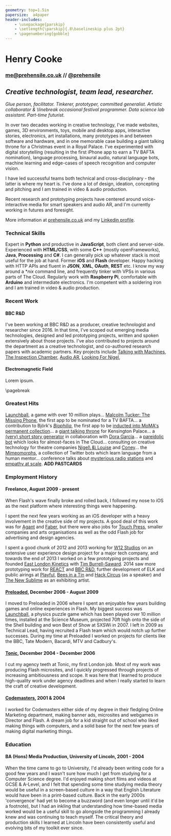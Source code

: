 ```yaml
---
geometry: top=1.5in
papersize:  a4paper
header-includes:
    - \usepackage{parskip}
    - \setlength{\parskip}{.8\baselineskip plus 2pt}
    - \pagenumbering{gobble}
---
```


# Henry Cooke
### me@prehensile.co.uk // [\@prehensile][1]
## *Creative technologist, team lead, researcher.*

*Glue person, facilitator. Tinkerer, prototyper, committed generalist. Artistic collaborator & \linebreak occasional festival programmer. Data science lab assistant. Part-time futurist.*

In over two decades working in creative technology, I've made websites, games, 3D environments, toys, mobile and desktop apps, interactive stories, electronics, art installations, many prototypes in and between software and hardware, and in one memorable case building a giant talking throne for a Christmas event in a Royal Palace. I've experimented with digital storytelling (resulting in the first iPhone app to earn a TV BAFTA nomination), language processing, binaural audio, natural language bots, machine learning and edge-cases of speech recognition and computer vision.

I have led successful teams both technical and cross-disciplinary - the latter is where my heart is. I've done a lot of design, ideation, concepting and pitching and I am trained in video & audio production.

Recent research and prototyping projects have centered around voice-interactive media for smart speakers and audio AR, and I'm currently working in futures and foresight.

More information at [prehensile.co.uk][6] and my [Linkedin profile][7].

### Technical Skills
Expert in __Python__ and productive in __JavaScript__, both client and server-side. Experienced with __HTML/CSS__, with some __C++__ (mostly openFrameworks), __Java__, __Processing__ and __C#__. I can generally pick up whatever stack is most useful for the job at hand. Former __iOS__ and __Flash__ developer. Happy hacking with HTTP APIs and fluent in __JSON__, __XML__, __OAuth__, __REST__ etc. I know my way around a **nix* command line, and frequently tinker with VPSs in various parts of The Cloud. Regularly work with __Raspberry Pi__, comfortable with __Arduino__ and intermediate electronics. I'm competent with a soldering iron and I am trained in video & audio production.

### Recent Work
#### BBC R&D
I've been working at BBC R&D as a producer, creative technologist and researcher since 2016. In that time, I've scoped out emerging media technologies, designed and led prototyping projects, written and spoken extensively about those projects. I've also contributed to projects around the department as a creative technologist, and co-authored research papers with academic partners. Key projects include [Talking with Machines](), [The Inspection Chamber](), [Audio AR](), [Looking For Nigel](), 

#### Electromagnetic Field
Lorem ipsum.

\pagebreak

### Greatest Hits
[Launchball][18], a game with over 10 million plays... [Malcolm Tucker: The Missing Phone][13], the first app to be nominated for a TV BAFTA... a contribution to Björk's [*Biophilia*][14], the first app to be [inducted into MoMA's permanent collection][26]... a [giant talking throne][10] for Kensington Palace... a [(very) short story generator][27] in collaboration with [Dora García][9]... a [pareidolic bot][31] which looks for almost-faces in The Cloud... consulting on creative technology for theatre companies [Nigel\ &\ Louise][36] and [Coney][37]... the [Mimeomorphs][32], a collection of Twitter bots which learn language from a human mentor... conference talks about [mysterious radio stations][35] and [empathy at scale][30]. __ADD PASTCARDS__

### Employment History

#### Freelance, August 2009 - present  

When Flash's wave finally broke and rolled back, I followed my nose to iOS as the next platform where interesting things were happening.

I spent the next few years working as an iOS developer with a heavy involvement in the creative side of my projects. A good deal of this work was for [Agant][33] and [Faber][34], but there were also jobs for [Touch Press][35], smaller companies and arts organisations as well as the odd Flash job for advertising and design agencies.

I spent a good chunk of 2012 and 2013 working for [W12 Studios][15] on an extensive user experience design project for a major tech company, and towards the end of 2013 I worked on a few prototyping projects and founded [East London Kinetics][11] with [Tim Burrell-Saward][16]. 2014 saw more prototyping work for [REACT][24] and [BBC R&D][25], further development of ELK and public airings at [Playful][22], [Bees in a Tin][4] and [Hack Circus][5] (as a speaker) and [The New Sublime][23] as an exhibiting artist.

#### [Preloaded][17], December 2006 - August 2009  

I moved to Preloaded in 2006 where I spent an enjoyable few years building games and online experiences in Flash. My biggest success was [Launchball][18], a physics puzzle game which has been played over 10 million times, installed at the Science Museum, projected 70ft high onto the side of the Shell building and won Best of Show at SXSWi in 2007. I left in 2009 as Technical Lead, having recruited a Flash team which would notch up further successes. During my time at Preloaded I worked on projects for clients like the BBC, Tate Modern, Bacardi, MTV and Cadbury's.

#### [Tonic][19], December 2004 - December 2006  

I cut my agency teeth at Tonic, my first London job. Most of my work was producing Flash microsites, and I quickly progressed through projects of increasing ambitiousness and scope. It was here that I learned to produce high-quality work under agency deadlines and when I really started to learn the craft of creative development. 

#### [Codemasters][20], 2001 & 2004  

I worked for Codemasters either side of my degree in their fledgling Online Marketing department, making banner ads, microsites and webgames in Director and Flash. A dream job for a kid straight out of school who liked making things with computers, and a solid base for the next few years of making digital marketing things.

### Education
#### BA (Hons) Media Production, University of Lincoln, 2001 - 2004

When the time came to go to University, I'd already been writing code for a good few years and I wasn't sure how much I get from studying for a Computer Science degree. I'd enjoyed making short films and videos at GCSE & A-Level, and I felt that spending some time studying media theory would be useful in a screen-based culture in a way that English Literature would have been in a print-based culture. Back in the early 2000s 'convergence' had yet to become a buzzword (and even longer until it'd be a footnote), but I had an inkling that understanding how time-based media worked would be a useful skill to go alongside the programming I already knew and was continuing to teach myself. The critical theory and production skills I learned at Lincoln have been consistently useful and evolving bits of my toolkit ever since.

[1]: http://www.twitter.com/prehensile
[2]: http://dorkbotlondon.org/
[3]: http://ldnia.com/
[4]: http://manyandvaried.org.uk/projects/bees2014/
[5]: http://hackcircus.com/reality/
[6]: http://www.prehensile.co.uk
[7]: http://www.linkedin.com/in/henrycooke/
[8]: http://prehensile.tumblr.com/post/73409885551/a-couple-of-things-i-did-at-the-end-of-last-year-part
[9]: http://www.doragarcia.org
[10]: http://elkworks.co.uk/throne
[11]: http://elkworks.co.uk
[12]: http://www.bafta.org/search.html?q=television%20cooke%20tucker&w=true
[13]: http://www.agant.com/app.php?appID=ttoi
[14]: http://en.wikipedia.org/wiki/Biophilia_(album)#App_development
[15]: http://www.w12studios.com
[16]: http://www.timburrellsaward.com/
[17]: http://preloaded.com/
[18]: http://preloaded.com/games/launchball/
[19]: http://www.tonic.co.uk
[20]: http://www.codemasters.com
[21]: skype:prhnsl.henry?call
[22]: https://vimeo.com/113088352
[23]: http://www.brightondigitalfestival.co.uk/events/newsublime
[24]: http://www.react-hub.org.uk/
[25]: http://www.bbc.co.uk/rd
[26]: http://www.moma.org/explore/inside_out/2014/06/11/biophilia-the-first-app-in-momas-collection
[27]: http://twentythreemillionstories.tumblr.com/
[28]: https://pastcards.io
[29]: https://medium.com/@prehensile/why-i-made-pastcards-fc4406cc5330
[30]: https://medium.com/@prehensile/unintended-consequences-b2e23a9d0ba3
[31]: http://facesinthecloud.tumblr.com/
[32]: https://twitter.com/prehensile/lists/mimeomorphs
[33]: http://www.agant.com
[34]: http://www.faber.co.uk/
[35]: https://vimeo.com/113088352
[36]: http://www.nigelandlouise.com/web/
[37]: http://coneyhq.org/